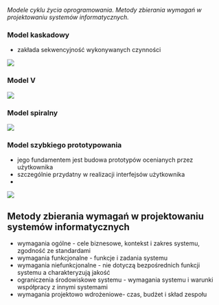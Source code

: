 *Modele cyklu życia oprogramowania. Metody zbierania wymagań w projektowaniu systemów informatycznych.*

### Model kaskadowy
- zakłada sekwencyjność wykonywanych czynności 

**![](https://lh7-eu.googleusercontent.com/r6y_GQW6OocLzxJzJS6j47_ODPwnhWJZmXJXFRrvl1SX0xY3uvEB5z1j9gbC5EpCnHpXvTj-v0dX-ZgCvhz6W0MQPmG31NCyPHDU0ElzQoFDGYZiSEWVLvfr8YohN2DuCbl2urzx6f8MDGQ4lyDLhPc)**

### Model V

**![](https://lh7-eu.googleusercontent.com/TCqY2i-qt5Wxe2RKTlhpCV1CypjLWW2Y-P56LuI8xyzpW-6XY5Yaz3g95lcxtFF_G2TWSjYlcbKe0fNBiMeexeQq1ptUXO8LwSW1zMe_Uhtw-KIH2-pJzM47ifFVc0R3MG5Q3nslS_3Lo1D2quINcAo)**

### Model spiralny

**![](https://lh7-eu.googleusercontent.com/plj-bM3MhS9IDFOzbyXuRwqsMRHUItKpaAgpByVAN9RV4SPgAXbQc4raamt1R-GmE-sHNXzdk4FWev84CzgFOTeZIO45OTN6e0qGGDK7KjQDq2Z-8KmrB8XjpYxEsbn-9vQsLKb4z8XH6Ve0y9tJIg8)**

### Model szybkiego prototypowania
- jego fundamentem jest budowa prototypów ocenianych przez użytkownika
- szczególnie przydatny w realizacji interfejsów użytkownika
- 
**![](https://lh7-eu.googleusercontent.com/1eMjL8hegrihM8bJaikkN_9KW0tA6CzfypqxHyB4fBczqodk6iRPpb0oBBUwnJzor9V5x0lBHhy3Rj0wdIXiF2dPtdEwAB9mdwSiOv-mVGPdj9fJrr7RQcBGpNZAKm1Q9ilKSDSRbblg9t1ZwuMuJAY)**


## Metody zbierania wymagań w projektowaniu systemów informatycznych
- wymagania ogólne - cele biznesowe, kontekst i zakres systemu, zgodność ze standardami
- wymagania funkcjonalne - funkcje i zadania systemu
- wymagania niefunkcjonalne - nie dotyczą bezpośrednich funkcji systemu a charakteryzują jakość
- ograniczenia środowiskowe systemu - wymagania systemu i warunki współpracy z innymi systemami
- wymagania projektowo wdrożeniowe-  czas, budżet i skład zespołu